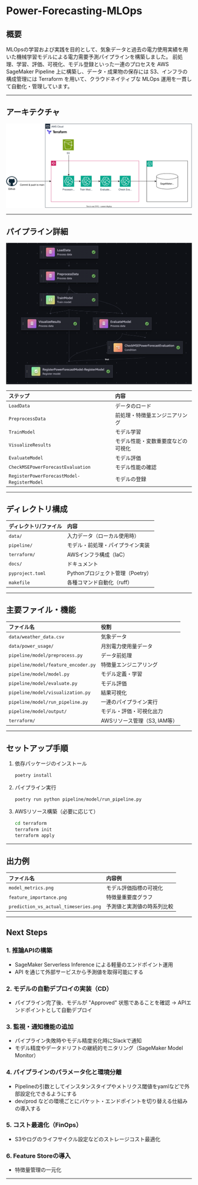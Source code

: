 # Power-Forecasting-MLOps

## 概要

MLOpsの学習および実践を目的として、気象データと過去の電力使用実績を用いた機械学習モデルによる電力需要予測パイプラインを構築しました。
前処理、学習、評価、可視化、モデル登録といった一連のプロセスを AWS SageMaker Pipeline 上に構築し、データ・成果物の保存には S3、インフラの構成管理には Terraform を用いて、クラウドネイティブな MLOps 運用を一貫して自動化・管理しています。

---

## アーキテクチャ

![パイプラインimage](images/architecture_diagram.svg)

--- 
## パイプライン詳細

![パイプラインimage](images/pipeline_image.png)

| ステップ                                   | 内容                               |
| :----------------------------------------- | :--------------------------------- |
| `LoadData`                                 | データのロード                     |
| `PreprocessData`                           | 前処理・特徴量エンジニアリング     |
| `TrainModel`                               | モデル学習                         |
| `VisualizeResults`                         | モデル性能・変数重要度などの可視化 |
| `EvaluateModel`                            | モデル評価                         |
| `CheckMSEPowerForecastEvaluation`          | モデル性能の確認                   |
| `RegisterPowerForecastModel-RegisterModel` | モデルの登録                       |

---

## ディレクトリ構成

| ディレクトリ/ファイル | 内容                             |
| :-------------------- | :------------------------------- |
| `data/`               | 入力データ（ローカル使用時）     |
| `pipeline/`           | モデル・前処理・パイプライン実装 |
| `terraform/`          | AWSインフラ構成（IaC）           |
| `docs/`               | ドキュメント                     |
| `pyproject.toml`      | Pythonプロジェクト管理（Poetry） |
| `makefile`            | 各種コマンド自動化（ruff）       |

---

## 主要ファイル・機能

| ファイル名                          | 役割                         |
| :---------------------------------- | :--------------------------- |
| `data/weather_data.csv`             | 気象データ                   |
| `data/power_usage/`                 | 月別電力使用量データ         |
| `pipeline/model/preprocess.py`      | データ前処理                 |
| `pipeline/model/feature_encoder.py` | 特徴量エンジニアリング       |
| `pipeline/model/model.py`           | モデル定義・学習             |
| `pipeline/model/evaluate.py`        | モデル評価                   |
| `pipeline/model/visualization.py`   | 結果可視化                   |
| `pipeline/model/run_pipeline.py`    | 一連のパイプライン実行       |
| `pipeline/model/output/`            | モデル・評価・可視化出力     |
| `terraform/`                        | AWSリソース管理（S3, IAM等） |

---



## セットアップ手順

1. 依存パッケージのインストール
   ```sh
   poetry install
   ```

2. パイプライン実行
   ```sh
   poetry run python pipeline/model/run_pipeline.py
   ```

3. AWSリソース構築（必要に応じて）
   ```sh
   cd terraform
   terraform init
   terraform apply
   ```

---

## 出力例

| ファイル名                            | 内容例                     |
| :------------------------------------ | :------------------------- |
| `model_metrics.png`                   | モデル評価指標の可視化     |
| `feature_importance.png`              | 特徴量重要度グラフ         |
| `prediction_vs_actual_timeseries.png` | 予測値と実測値の時系列比較 |

---


## Next Steps

### 1. 推論APIの構築
- SageMaker Serverless Inference による軽量のエンドポイント運用
- API を通じて外部サービスから予測値を取得可能にする

### 2. モデルの自動デプロイの実装（CD）
- パイプライン完了後、モデルが "Approved" 状態であることを確認 → APIエンドポイントとして自動デプロイ

### 3.  監視・通知機能の追加
- パイプライン失敗時やモデル精度劣化時にSlackで通知
- モデル精度やデータドリフトの継続的モニタリング（SageMaker Model Monitor）

### 4. パイプラインのパラメータ化と環境分離
- Pipelineの引数としてインスタンスタイプやメトリクス閾値をyamlなどで外部設定化できるようにする
- dev/prod などの環境ごとにバケット・エンドポイントを切り替える仕組みの導入する

### 5.  コスト最適化（FinOps）
- S3やログのライフサイクル設定などのストレージコスト最適化

### 6. Feature Storeの導入
- 特徴量管理の一元化

---